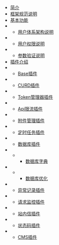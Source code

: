 * [简介](/)
* [框架规范说明](base/guide.md)
* [基本功能](base/index.md)
* * [用户体系架构说明](base/user_guide.md)
* * [用户权限说明](base/user_auth_guide.md)
* * [参数验证说明](base/validate_guide.md)
* [插件介绍](plugs/index.md)
* * [Base插件](plugs/base/index.md)
* * [CURD插件](plugs/curd/index.md)
* * [Token管理器插件](plugs/token_manager/index.md)
* * [Api限流插件](plugs/api_filter/index.md)
* * [附件管理插件](plugs/attachment/index.md)
* * [定时任务插件](plugs/cron/index.md)
* * [数据库插件](plugs/database/index.md)
* * * [数据库字典](plugs/database/dict.md)
* * * [数据库优化](plugs/database/optimization.md)
* * [异常记录插件](plugs/exception_logger/index.md)
* * [请求监控插件](plugs/http_monitor/index.md)
* * [站内信插件](plugs/notice/index.md)
* * [状态码插件](plugs/error_code/index.md)
* * [CMS插件](plugs/cms/index.md)

